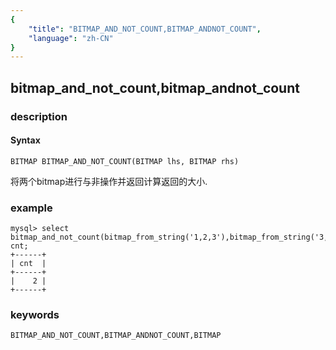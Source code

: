 ```yaml
---
{
    "title": "BITMAP_AND_NOT_COUNT,BITMAP_ANDNOT_COUNT",
    "language": "zh-CN"
}
---
```


<!-- 
Licensed to the Apache Software Foundation (ASF) under one
or more contributor license agreements.  See the NOTICE file
distributed with this work for additional information
regarding copyright ownership.  The ASF licenses this file
to you under the Apache License, Version 2.0 (the
"License"); you may not use this file except in compliance
with the License.  You may obtain a copy of the License at

  http://www.apache.org/licenses/LICENSE-2.0

Unless required by applicable law or agreed to in writing,
software distributed under the License is distributed on an
"AS IS" BASIS, WITHOUT WARRANTIES OR CONDITIONS OF ANY
KIND, either express or implied.  See the License for the
specific language governing permissions and limitations
under the License.
-->

## bitmap_and_not_count,bitmap_andnot_count
### description
#### Syntax

`BITMAP BITMAP_AND_NOT_COUNT(BITMAP lhs, BITMAP rhs)`

将两个bitmap进行与非操作并返回计算返回的大小.

### example

```
mysql> select bitmap_and_not_count(bitmap_from_string('1,2,3'),bitmap_from_string('3,4,5')) cnt;
+------+
| cnt  |
+------+
|    2 |
+------+
```

### keywords

    BITMAP_AND_NOT_COUNT,BITMAP_ANDNOT_COUNT,BITMAP
